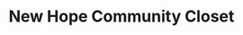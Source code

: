 ---
title: "New Hope Community Closet"
url: /quarryville/new-hope-community-closet/
shop: charity
---